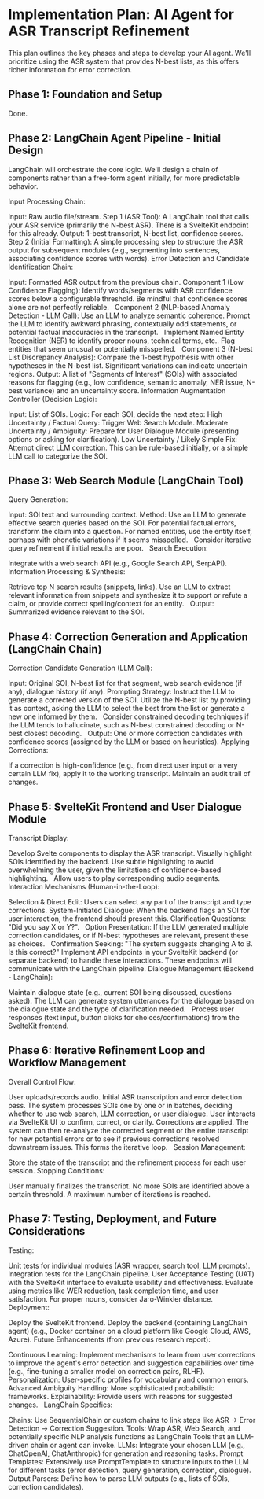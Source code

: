 # Implementation Plan: AI Agent for ASR Transcript Refinement
This plan outlines the key phases and steps to develop your AI agent. We'll prioritize using the ASR system that provides N-best lists, as this offers richer information for error correction.   

## Phase 1: Foundation and Setup
Done.

## Phase 2: LangChain Agent Pipeline - Initial Design

LangChain will orchestrate the core logic. We'll design a chain of components rather than a free-form agent initially, for more predictable behavior.

Input Processing Chain:

Input: Raw audio file/stream.
Step 1 (ASR Tool): A LangChain tool that calls your ASR service (primarily the N-best ASR). There is a SvelteKit endpoint for this already.
Output: 1-best transcript, N-best list, confidence scores.
Step 2 (Initial Formatting): A simple processing step to structure the ASR output for subsequent modules (e.g., segmenting into sentences, associating confidence scores with words).
Error Detection and Candidate Identification Chain:

Input: Formatted ASR output from the previous chain.
Component 1 (Low Confidence Flagging):
Identify words/segments with ASR confidence scores below a configurable threshold. Be mindful that confidence scores alone are not perfectly reliable.   
Component 2 (NLP-based Anomaly Detection - LLM Call):
Use an LLM to analyze semantic coherence. Prompt the LLM to identify awkward phrasing, contextually odd statements, or potential factual inaccuracies in the transcript.   
Implement Named Entity Recognition (NER) to identify proper nouns, technical terms, etc.. Flag entities that seem unusual or potentially misspelled.   
Component 3 (N-best List Discrepancy Analysis):
Compare the 1-best hypothesis with other hypotheses in the N-best list. Significant variations can indicate uncertain regions.
Output: A list of "Segments of Interest" (SOIs) with associated reasons for flagging (e.g., low confidence, semantic anomaly, NER issue, N-best variance) and an uncertainty score.
Information Augmentation Controller (Decision Logic):

Input: List of SOIs.
Logic: For each SOI, decide the next step:
High Uncertainty / Factual Query: Trigger Web Search Module.
Moderate Uncertainty / Ambiguity: Prepare for User Dialogue Module (presenting options or asking for clarification).
Low Uncertainty / Likely Simple Fix: Attempt direct LLM correction.
This can be rule-based initially, or a simple LLM call to categorize the SOI.

## Phase 3: Web Search Module (LangChain Tool)

Query Generation:

Input: SOI text and surrounding context.
Method: Use an LLM to generate effective search queries based on the SOI. For potential factual errors, transform the claim into a question. For named entities, use the entity itself, perhaps with phonetic variations if it seems misspelled.   
Consider iterative query refinement if initial results are poor.   
Search Execution:

Integrate with a web search API (e.g., Google Search API, SerpAPI).
Information Processing & Synthesis:

Retrieve top N search results (snippets, links).
Use an LLM to extract relevant information from snippets and synthesize it to support or refute a claim, or provide correct spelling/context for an entity.   
Output: Summarized evidence relevant to the SOI.

## Phase 4: Correction Generation and Application (LangChain Chain)

Correction Candidate Generation (LLM Call):

Input: Original SOI, N-best list for that segment, web search evidence (if any), dialogue history (if any).
Prompting Strategy:
Instruct the LLM to generate a corrected version of the SOI.
Utilize the N-best list by providing it as context, asking the LLM to select the best from the list or generate a new one informed by them.   
Consider constrained decoding techniques if the LLM tends to hallucinate, such as N-best constrained decoding or N-best closest decoding.   
Output: One or more correction candidates with confidence scores (assigned by the LLM or based on heuristics).
Applying Corrections:

If a correction is high-confidence (e.g., from direct user input or a very certain LLM fix), apply it to the working transcript.
Maintain an audit trail of changes.

## Phase 5: SvelteKit Frontend and User Dialogue Module

Transcript Display:

Develop Svelte components to display the ASR transcript.
Visually highlight SOIs identified by the backend. Use subtle highlighting to avoid overwhelming the user, given the limitations of confidence-based highlighting.   
Allow users to play corresponding audio segments.
Interaction Mechanisms (Human-in-the-Loop):

Selection & Direct Edit: Users can select any part of the transcript and type corrections.
System-Initiated Dialogue:
When the backend flags an SOI for user interaction, the frontend should present this.
Clarification Questions: "Did you say X or Y?".   
Option Presentation: If the LLM generated multiple correction candidates, or if N-best hypotheses are relevant, present these as choices.   
Confirmation Seeking: "The system suggests changing A to B. Is this correct?"
Implement API endpoints in your SvelteKit backend (or separate backend) to handle these interactions. These endpoints will communicate with the LangChain pipeline.
Dialogue Management (Backend - LangChain):

Maintain dialogue state (e.g., current SOI being discussed, questions asked).
The LLM can generate system utterances for the dialogue based on the dialogue state and the type of clarification needed.   
Process user responses (text input, button clicks for choices/confirmations) from the SvelteKit frontend.

## Phase 6: Iterative Refinement Loop and Workflow Management

Overall Control Flow:

User uploads/records audio.
Initial ASR transcription and error detection pass.
The system processes SOIs one by one or in batches, deciding whether to use web search, LLM correction, or user dialogue.
User interacts via SvelteKit UI to confirm, correct, or clarify.
Corrections are applied.
The system can then re-analyze the corrected segment or the entire transcript for new potential errors or to see if previous corrections resolved downstream issues. This forms the iterative loop.   
Session Management:

Store the state of the transcript and the refinement process for each user session.
Stopping Conditions:

User manually finalizes the transcript.
No more SOIs are identified above a certain threshold.
A maximum number of iterations is reached.

## Phase 7: Testing, Deployment, and Future Considerations

Testing:

Unit tests for individual modules (ASR wrapper, search tool, LLM prompts).
Integration tests for the LangChain pipeline.
User Acceptance Testing (UAT) with the SvelteKit interface to evaluate usability and effectiveness.
Evaluate using metrics like WER reduction, task completion time, and user satisfaction. For proper nouns, consider Jaro-Winkler distance.   
Deployment:

Deploy the SvelteKit frontend.
Deploy the backend (containing LangChain agent) (e.g., Docker container on a cloud platform like Google Cloud, AWS, Azure).
Future Enhancements (from previous research report):

Continuous Learning: Implement mechanisms to learn from user corrections to improve the agent's error detection and suggestion capabilities over time (e.g., fine-tuning a smaller model on correction pairs, RLHF).   
Personalization: User-specific profiles for vocabulary and common errors.
Advanced Ambiguity Handling: More sophisticated probabilistic frameworks.
Explainability: Provide users with reasons for suggested changes.   
LangChain Specifics:

Chains: Use SequentialChain or custom chains to link steps like ASR -> Error Detection -> Correction Suggestion.
Tools: Wrap ASR, Web Search, and potentially specific NLP analysis functions as LangChain Tools that an LLM-driven chain or agent can invoke.
LLMs: Integrate your chosen LLM (e.g., ChatOpenAI, ChatAnthropic) for generation and reasoning tasks.
Prompt Templates: Extensively use PromptTemplate to structure inputs to the LLM for different tasks (error detection, query generation, correction, dialogue).
Output Parsers: Define how to parse LLM outputs (e.g., lists of SOIs, correction candidates).
